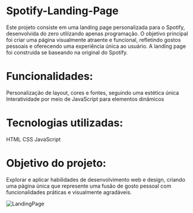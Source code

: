 # Spotify-Landing-Page

Este projeto consiste em uma landing page personalizada para o Spotify, desenvolvida do zero utilizando apenas programação. O objetivo principal foi criar uma página visualmente atraente e funcional, refletindo gostos pessoais e oferecendo uma experiência única ao usuário. A landing page foi construída se baseando na original do Spotify.

# Funcionalidades:

Personalização de layout, cores e fontes, seguindo uma estética única
Interatividade por meio de JavaScript para elementos dinâmicos

# Tecnologias utilizadas:

HTML
CSS
JavaScript

# Objetivo do projeto: 

Explorar e aplicar habilidades de desenvolvimento web e design, criando uma página única que represente uma fusão de gosto pessoal com funcionalidades práticas e visualmente agradáveis.

![LandingPage](https://github.com/user-attachments/assets/9948cd36-71a5-42a9-817e-b0cf11da6b2e)
